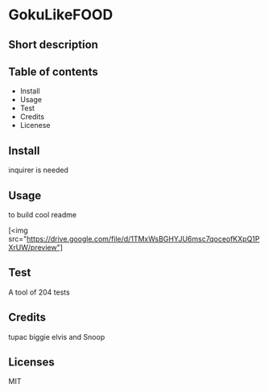 # GokuLikeFOOD
## Short description 
## Table of contents
* Install
* Usage
* Test
* Credits
* Licenese
## Install
inquirer is needed 
## Usage
to build cool readme

[<img src="https://drive.google.com/file/d/1TMxWsBGHYJU6msc7qoceofKXpQ1PXrUW/preview"]


## Test
A tool of 204 tests
## Credits
tupac biggie elvis and Snoop
## Licenses
MIT
